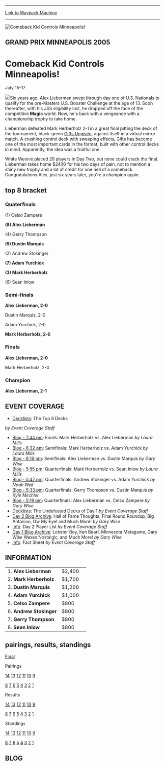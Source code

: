 
---
[Link to Wayback Machine](https://web.archive.org/web/20160303200233/http://magic.wizards.com/en/events/coverage/gpminn05)

[_metadata_:description]:- "Six years ago, Alex Lieberman swept through day one of U.S. Nationals to qualify for the pre-Masters U.S. Booster Challenge at the age of 13. Soon thereafter, with his JSS eligibility lost, he dropped off the face of the competitive Magic world. Now, he's back with a vengeance with a championship trophy to take home."
[_metadata_:generator]:- "Drupal 7 (http://drupal.org)"
[_metadata_:node]:- "563651"
[_metadata_:source]:- "div-block-system-main"
[_metadata_:title]:- "Comeback Kid Controls Minneapolis!"
[_metadata_:wayback_capture_timestamp]:- "2016-03-03 20:02:33"
[_metadata_:wayback_raw_url]:- "https://web.archive.org/web/20160303200233id_/http://magic.wizards.com/en/events/coverage/gpminn05"
[_metadata_:wayback_url]:- "http://magic.wizards.com/en/events/coverage/gpminn05"
---







![Comeback Kid Controls Minneapolis!](https://media.magic.wizards.com/images/banner/large_1_4.jpg)





GRAND PRIX MINNEAPOLIS 2005
---------------------------


Comeback Kid Controls Minneapolis!
==================================




July 15-17











![](https://media.magic.wizards.com/image_legacy_migration/sideboard/images/gpmin05/fin.jpg)Six years ago, Alex Lieberman swept through day one of U.S. Nationals to qualify for the pre-Masters U.S. Booster Challenge at the age of 13. Soon thereafter, with his JSS eligibility lost, he dropped off the face of the competitive **Magic** world. Now, he's back with a vengeance with a championship trophy to take home.


Lieberman defeated Mark Herberholz 2-1 in a great final pitting the deck of the tournament, black-green [Gifts Ungiven](http://gatherer.wizards.com/Pages/Card/Details.aspx?name=Gifts+Ungiven), against itself in a virtual mirror match. A crushing control deck with sweeping effects, Gifts has become one of the most important cards in the format, built with other control decks in mind. Apparently, the idea was a fruitful one.


White Weenie placed 29 players in Day Two, but none could crack the final. Lieberman takes home $2400 for his two days of pain, not to mention a shiny new trophy and a lot of credit for one hell of a comeback. Congratulations Alex, just six years later, you're a champion again.



top 8 bracket
-------------





### Quaterfinals





(1) Celso Zampere




**(8) Alex Lieberman**






(4) Gerry Thompson




**(5) Dustin Marquis**






(2) Andrew Stokinger




**(7) Adam Yurchick**






**(3) Mark Herberholz**




(6) Sean Inlow







### Semi-finals





**Alex Lieberman, 2-0**




Dustin Marquis, 2-0






Adam Yurchick, 2-0




**Mark Herberholz, 2-0**







### Finals





**Alex Lieberman, 2-0**




Mark Herberholz, 2-0







### Champion





**Alex Lieberman, 2-1**









EVENT COVERAGE
--------------




* [Decklists](/en/articles/archive/event-coverage/decklists-top-8-decks-2005-07-17): The Top 8 Decks

 *by Event Coverage Staff*
* [Blog - 7:44 pm](#7): Finals: Mark Herberholz vs. Alex Lieberman
 *by Laura Mills*
* [Blog - 6:32 pm](#6): Semifinals: Mark Herberholz vs. Adam Yurchick
 *by Laura Mills*
* [Blog - 6:16 pm](#4): Semifinals: Alex Lieberman vs. Dustin Marquis
 *by Gary Wise*
* [Blog - 5:55 pm](#5): Quarterfinals: Mark Herberholz vs. Sean Inlow
 *by Laura Mills*
* [Blog - 5:47 pm](#3): Quarterfinals: Andrew Stokinger vs. Adam Yurchick
 *by Noah Weil*
* [Blog - 5:33 pm](#2): Quarterfinals: Gerry Thompson vs. Dustin Marquis
 *by Kyle Mechler*
* [Blog - 5:19 pm](#1): Quarterfinals: Alex Lieberman vs. Celso Zampere
 *by Gary Wise*
* [Decklists](/en/articles/archive/event-coverage/decklists-undefeated-decks-day-1-2005-07-17): The Undefeated Decks of Day 1
 *by Event Coverage Staff*
* [Day 2 Blog Archive](/en/articles/archive/event-coverage/day-2-blog-archive-2005-07-17): Hall of Fame Thoughts, Final Round Roundup, Big Antonino, Ow My Eye! and Much More!
 *by Gary Wise*
* [Info](/en/articles/archive/event-coverage/day-2-player-list-2005-07-17): Day 2 Player List
 *by Event Coverage Staff*
* [Day 1 Blog Archive](/en/articles/archive/event-coverage/day-1-blog-archive-2005-07-17): Lobster Boy, Ken Bearl, Minnesota Metagame, Gary Wise Waxes Nostalgic, and Much More!
 *by Gary Wise*
* [Info](http://magic.wizards.com/en/articles/archive/feature/grand-prix-minneapolis-2005-02-22): Fact Sheet
 *by Event Coverage Staff*



INFORMATION
-----------




|  |  |  |
| --- | --- | --- |
| 1. **Alex Lieberman** | $2,400 |
| 2. **Mark Herberholz** | $1,700 |
| 3. **Dustin Marquis** | $1,200 |
| 4. **Adam Yurchick** | $1,000 |
| 5. **Celso Zampere** | $800 |
| 6. **Andrew Stokinger** | $800 |
| 7. **Gerry Thompson** | $800 |
| 8. **Sean Inlow** | $800 |

pairings, results, standings
----------------------------




[Final](/en/articles/archive/event-coverage/final-standings-2005-07-17)




Pairings


[14](/en/articles/archive/event-coverage/round-14-pairings-2005-07-17) [13](/en/articles/archive/event-coverage/round-13-pairings-2005-07-17) [12](/en/articles/archive/event-coverage/round-12-pairings-2005-07-17) [11](/en/articles/archive/event-coverage/round-11-pairings-2005-07-17) [10](/en/articles/archive/event-coverage/round-10-pairings-2005-07-17) [9](/en/articles/archive/event-coverage/round-9-pairings-2005-07-17)


[8](/en/articles/archive/event-coverage/round-8-pairings-2005-07-16) [7](/en/articles/archive/event-coverage/round-7-pairings-2005-07-16) [6](/en/articles/archive/event-coverage/round-6-pairings-2005-07-16) [5](/en/articles/archive/event-coverage/round-5-pairings-2005-07-16) [4](/en/articles/archive/event-coverage/round-4-pairings-2005-07-16) [3](/en/articles/archive/event-coverage/round-3-pairings-2005-07-16) [2](/en/articles/archive/event-coverage/round-2-pairings-2005-07-16) [1](/en/articles/archive/event-coverage/round-1-pairings-2005-07-16)




Results


[14](/en/articles/archive/event-coverage/round-14-results-2005-07-17) [13](/en/articles/archive/event-coverage/round-13-results-2005-07-17) [12](/en/articles/archive/event-coverage/round-12-results-2005-07-17) [11](/en/articles/archive/event-coverage/round-11-results-2005-07-17) [10](/en/articles/archive/event-coverage/round-10-results-2005-07-17) [9](/en/articles/archive/event-coverage/round-9-results-2005-07-17)


[8](/en/articles/archive/event-coverage/round-8-results-2005-07-16) [7](/en/articles/archive/event-coverage/round-7-results-2005-07-16) [6](/en/articles/archive/event-coverage/round-6-results-2005-07-16) [5](/en/articles/archive/event-coverage/round-5-results-2005-07-16) [4](/en/articles/archive/event-coverage/round-4-results-2005-07-16) [3](/en/articles/archive/event-coverage/round-3-results-2005-07-16) [2](/en/articles/archive/event-coverage/round-2-results-2005-07-16) [1](/en/articles/archive/event-coverage/round-1-results-2005-07-16)




Standings


[14](/en/articles/archive/event-coverage/round-14-standings-2005-07-17) [13](/en/articles/archive/event-coverage/round-13-standings-2005-07-17) [12](/en/articles/archive/event-coverage/round-12-standings-2005-07-17) [11](/en/articles/archive/event-coverage/round-11-standings-2005-07-17) [10](/en/articles/archive/event-coverage/round-10-standings-2005-07-17) [9](/en/articles/archive/event-coverage/round-9-standings-2005-07-17)


[8](/en/articles/archive/event-coverage/round-8-standings-2005-07-16) [7](/en/articles/archive/event-coverage/round-7-standings-2005-07-16) [6](/en/articles/archive/event-coverage/round-6-standings-2005-07-16) [5](/en/articles/archive/event-coverage/round-5-standings-2005-07-16) [4](/en/articles/archive/event-coverage/round-4-standings-2005-07-16) [3](/en/articles/archive/event-coverage/round-3-standings-2005-07-16) [2](/en/articles/archive/event-coverage/round-2-standings-2005-07-16) [1](/en/articles/archive/event-coverage/round-1-standings-2005-07-16)





BLOG
----



  

 

